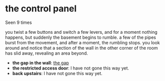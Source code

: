 # the control panel

Seen 9 times

you twist a few buttons and switch a few levers, and for a moment nothing happens, but suddenly the basement begins to rumble. a few of the pipes burst from the movement, and after a moment, the rumbling stops. you look around and notice that a section of the wall in the other corner of the room has slid away, revealing an area beyond.

- **the gap in the wall**: [the gap](the-gap-gfpekc.md)
- **the restricted access door**: I have not gone this way yet.
- **back upstairs**: I have not gone this way yet.
